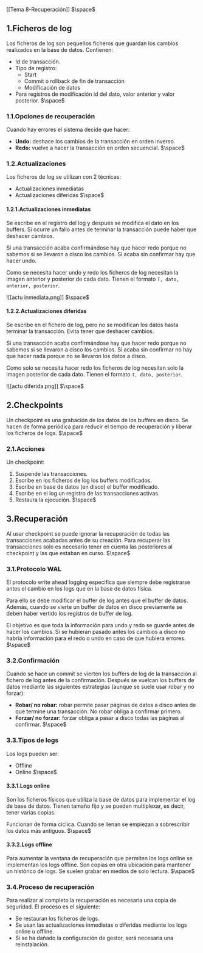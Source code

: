 [[Tema 8-Recuperación]]
$\space$
## 1.Ficheros de log
Los ficheros de log son pequeños ficheros que guardan los cambios realizados en la base de datos. Contienen:
+ Id de transacción.
+ Tipo de registro:
	+ Start
	+ Commit o rollback de fin de transacción
	+ Modificación de datos
+ Para registros de modificación id del dato, valor anterior y valor posterior.
$\space$
### 1.1.Opciones de recuperación
Cuando hay errores el sistema decide que hacer:
+ **Undo:** deshace los cambios de la transacción en orden inverso.
+ **Redo:** vuelve a hacer la transacción en orden secuencial.
$\space$
### 1.2.Actualizaciones
Los ficheros de log se utilizan con 2 técnicas:
+ Actualizaciones inmediatas
+ Actualizaciones diferidas
$\space$
#### 1.2.1.Actualizaciones inmediatas
Se escribe en el registro del log y después se modifica el dato en los buffers. Si ocurre un fallo antes de terminar la transacción puede haber que deshacer cambios.

Si una transacción acaba confirmándose hay que hacer redo porque no sabemos si se llevaron a disco los cambios. Si acaba sin confirmar hay que hacer undo.

Como se necesita hacer undo y redo los ficheros de log necesitan la imagen anterior y posterior de cada dato. Tienen el formato `T, dato, anterior, posterior`.

![[actu inmediata.png]]
$\space$
#### 1.2.2.Actualizaciones diferidas
Se escribe en el fichero de log, pero no se modifican los datos hasta terminar la transacción. Evita tener que deshacer cambios.

Si una transacción acaba confirmándose hay que hacer redo porque no sabemos si se llevaron a disco los cambios. Si acaba sin confirmar no hay que hacer nada porque no se llevaron los datos a disco.

Como solo se necesita hacer redo los ficheros de log necesitan solo la imagen posterior de cada dato. Tienen el formato `T, dato, posterior`.

![[actu diferida.png]]
$\space$
## 2.Checkpoints
Un checkpoint es una grabación de los datos de los buffers en disco. Se hacen de forma periódica para reducir el tiempo de recuperación y liberar los ficheros de logs. 
$\space$
### 2.1.Acciones
Un checkpoint:
1. Suspende las transacciones.
2. Escribe en los ficheros de log los buffers modificados.
3. Escribe en base de datos (en disco) el buffer modificado.
4. Escribe en el log un registro de las transacciones activas.
5. Restaura la ejecución.
$\space$
## 3.Recuperación
Al usar checkpoint se puede ignorar la recuperación de todas las transacciones acabadas antes de su creación. Para recuperar las transacciones solo es necesario tener en cuenta las posteriores al checkpoint y las que estaban en curso.
$\space$
### 3.1.Protocolo WAL
El protocolo write ahead logging especifica que siempre debe registrarse antes el cambio en los logs que en la base de datos física.

Para ello se debe modificar el buffer de log antes que el buffer de datos. Además, cuando se vierte un buffer de datos en disco previamente se deben haber vertido los registros de buffer de log.

El objetivo es que toda la información para undo y redo se guarde antes de hacer los cambios. Si se hubieran pasado antes los cambios a disco no habría información para el redo o undo en caso de que hubiera errores.
$\space$
### 3.2.Confirmación
Cuando se hace un commit se vierten los buffers de log de la transacción al fichero de log antes de la confirmación. Después se vuelcan los buffers de datos mediante las siguientes estrategias (aunque se suele usar robar y no forzar):
+ **Robar/ no robar:** robar permite pasar páginas de datos a disco antes de que termine una transacción. No robar obliga a confirmar primero.
+ **Forzar/ no forzar:** forzar obliga a pasar a disco todas las páginas al confirmar.
$\space$
### 3.3.Tipos de logs
Los logs pueden ser:
+ Offline
+ Online
$\space$
#### 3.3.1.Logs online
Son los ficheros físicos que utiliza la base de datos para implementar el log de base de datos. Tienen tamaño fijo y se pueden multiplexar, es decir, tener varias copias.

Funcionan de forma cíclica. Cuando se llenan se empiezan a sobrescribir los datos más antiguos. 
$\space$
#### 3.3.2.Logs offline
Para aumentar la ventana de recuperación que permiten los logs online se implementan los logs offline. Son copias en otra ubicación para mantener un histórico de logs. Se suelen grabar en medios de solo lectura.
$\space$
### 3.4.Proceso de recuperación
Para realizar al completo la recuperación es necesaria una copia de seguridad. El proceso es el siguiente:
+ Se restauran los ficheros de logs.
+ Se usan las actualizaciones inmediatas o diferidas mediante los logs online u offline. 
+ Si se ha dañado la configuración de gestor, será necesaria una reinstalación.



